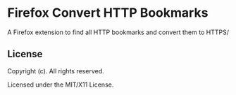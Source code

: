 # Firefox Convert HTTP Bookmarks

A Firefox extension to find all HTTP bookmarks and convert them to HTTPS/

## License

Copyright (c). All rights reserved.

Licensed under the MIT/X11 License.

